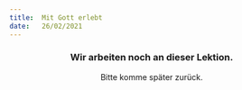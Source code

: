 ```yaml
---
title:  Mit Gott erlebt
date:   26/02/2021
---
```


### <center>Wir arbeiten noch an dieser Lektion.</center>
<center>Bitte komme später zurück.</center>